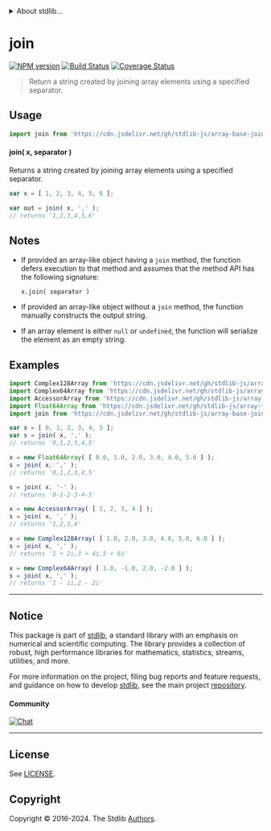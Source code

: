 <!--

@license Apache-2.0

Copyright (c) 2024 The Stdlib Authors.

Licensed under the Apache License, Version 2.0 (the "License");
you may not use this file except in compliance with the License.
You may obtain a copy of the License at

   http://www.apache.org/licenses/LICENSE-2.0

Unless required by applicable law or agreed to in writing, software
distributed under the License is distributed on an "AS IS" BASIS,
WITHOUT WARRANTIES OR CONDITIONS OF ANY KIND, either express or implied.
See the License for the specific language governing permissions and
limitations under the License.

-->


<details>
  <summary>
    About stdlib...
  </summary>
  <p>We believe in a future in which the web is a preferred environment for numerical computation. To help realize this future, we've built stdlib. stdlib is a standard library, with an emphasis on numerical and scientific computation, written in JavaScript (and C) for execution in browsers and in Node.js.</p>
  <p>The library is fully decomposable, being architected in such a way that you can swap out and mix and match APIs and functionality to cater to your exact preferences and use cases.</p>
  <p>When you use stdlib, you can be absolutely certain that you are using the most thorough, rigorous, well-written, studied, documented, tested, measured, and high-quality code out there.</p>
  <p>To join us in bringing numerical computing to the web, get started by checking us out on <a href="https://github.com/stdlib-js/stdlib">GitHub</a>, and please consider <a href="https://opencollective.com/stdlib">financially supporting stdlib</a>. We greatly appreciate your continued support!</p>
</details>

# join

[![NPM version][npm-image]][npm-url] [![Build Status][test-image]][test-url] [![Coverage Status][coverage-image]][coverage-url] <!-- [![dependencies][dependencies-image]][dependencies-url] -->

> Return a string created by joining array elements using a specified separator.

<!-- Section to include introductory text. Make sure to keep an empty line after the intro `section` element and another before the `/section` close. -->

<section class="intro">

</section>

<!-- /.intro -->

<!-- Package usage documentation. -->



<section class="usage">

## Usage

```javascript
import join from 'https://cdn.jsdelivr.net/gh/stdlib-js/array-base-join@v0.1.0-deno/mod.js';
```

#### join( x, separator )

Returns a string created by joining array elements using a specified separator.

```javascript
var x = [ 1, 2, 3, 4, 5, 6 ];

var out = join( x, ',' );
// returns '1,2,3,4,5,6'
```

</section>

<!-- /.usage -->

<!-- Package usage notes. Make sure to keep an empty line after the `section` element and another before the `/section` close. -->

<section class="notes">

## Notes

-   If provided an array-like object having a `join` method, the function defers execution to that method and assumes that the method API has the following signature:

    ```text
    x.join( separator )
    ```

-   If provided an array-like object without a `join` method, the function manually constructs the output string.

-   If an array element is either `null` or `undefined`, the function will serialize the element as an empty string.

</section>

<!-- /.notes -->

<!-- Package usage examples. -->

<section class="examples">

## Examples

<!-- eslint no-undef: "error" -->

```javascript
import Complex128Array from 'https://cdn.jsdelivr.net/gh/stdlib-js/array-complex128@deno/mod.js';
import Complex64Array from 'https://cdn.jsdelivr.net/gh/stdlib-js/array-complex64@deno/mod.js';
import AccessorArray from 'https://cdn.jsdelivr.net/gh/stdlib-js/array-base-accessor@deno/mod.js';
import Float64Array from 'https://cdn.jsdelivr.net/gh/stdlib-js/array-float64@deno/mod.js';
import join from 'https://cdn.jsdelivr.net/gh/stdlib-js/array-base-join@v0.1.0-deno/mod.js';

var x = [ 0, 1, 2, 3, 4, 5 ];
var s = join( x, ',' );
// returns '0,1,2,3,4,5'

x = new Float64Array( [ 0.0, 1.0, 2.0, 3.0, 4.0, 5.0 ] );
s = join( x, ',' );
// returns '0,1,2,3,4,5'

s = join( x, '-' );
// returns '0-1-2-3-4-5'

x = new AccessorArray( [ 1, 2, 3, 4 ] );
s = join( x, ',' );
// returns '1,2,3,4'

x = new Complex128Array( [ 1.0, 2.0, 3.0, 4.0, 5.0, 6.0 ] );
s = join( x, ',' );
// returns '1 + 2i,3 + 4i,5 + 6i'

x = new Complex64Array( [ 1.0, -1.0, 2.0, -2.0 ] );
s = join( x, ',' );
// returns '1 - 1i,2 - 2i'
```

</section>

<!-- /.examples -->

<!-- Section to include cited references. If references are included, add a horizontal rule *before* the section. Make sure to keep an empty line after the `section` element and another before the `/section` close. -->

<section class="references">

</section>

<!-- /.references -->

<!-- Section for related `stdlib` packages. Do not manually edit this section, as it is automatically populated. -->

<section class="related">

</section>

<!-- /.related -->

<!-- Section for all links. Make sure to keep an empty line after the `section` element and another before the `/section` close. -->


<section class="main-repo" >

* * *

## Notice

This package is part of [stdlib][stdlib], a standard library with an emphasis on numerical and scientific computing. The library provides a collection of robust, high performance libraries for mathematics, statistics, streams, utilities, and more.

For more information on the project, filing bug reports and feature requests, and guidance on how to develop [stdlib][stdlib], see the main project [repository][stdlib].

#### Community

[![Chat][chat-image]][chat-url]

---

## License

See [LICENSE][stdlib-license].


## Copyright

Copyright &copy; 2016-2024. The Stdlib [Authors][stdlib-authors].

</section>

<!-- /.stdlib -->

<!-- Section for all links. Make sure to keep an empty line after the `section` element and another before the `/section` close. -->

<section class="links">

[npm-image]: http://img.shields.io/npm/v/@stdlib/array-base-join.svg
[npm-url]: https://npmjs.org/package/@stdlib/array-base-join

[test-image]: https://github.com/stdlib-js/array-base-join/actions/workflows/test.yml/badge.svg?branch=v0.1.0
[test-url]: https://github.com/stdlib-js/array-base-join/actions/workflows/test.yml?query=branch:v0.1.0

[coverage-image]: https://img.shields.io/codecov/c/github/stdlib-js/array-base-join/main.svg
[coverage-url]: https://codecov.io/github/stdlib-js/array-base-join?branch=main

<!--

[dependencies-image]: https://img.shields.io/david/stdlib-js/array-base-join.svg
[dependencies-url]: https://david-dm.org/stdlib-js/array-base-join/main

-->

[chat-image]: https://img.shields.io/gitter/room/stdlib-js/stdlib.svg
[chat-url]: https://app.gitter.im/#/room/#stdlib-js_stdlib:gitter.im

[stdlib]: https://github.com/stdlib-js/stdlib

[stdlib-authors]: https://github.com/stdlib-js/stdlib/graphs/contributors

[umd]: https://github.com/umdjs/umd
[es-module]: https://developer.mozilla.org/en-US/docs/Web/JavaScript/Guide/Modules

[deno-url]: https://github.com/stdlib-js/array-base-join/tree/deno
[deno-readme]: https://github.com/stdlib-js/array-base-join/blob/deno/README.md
[umd-url]: https://github.com/stdlib-js/array-base-join/tree/umd
[umd-readme]: https://github.com/stdlib-js/array-base-join/blob/umd/README.md
[esm-url]: https://github.com/stdlib-js/array-base-join/tree/esm
[esm-readme]: https://github.com/stdlib-js/array-base-join/blob/esm/README.md
[branches-url]: https://github.com/stdlib-js/array-base-join/blob/main/branches.md

[stdlib-license]: https://raw.githubusercontent.com/stdlib-js/array-base-join/main/LICENSE

</section>

<!-- /.links -->
